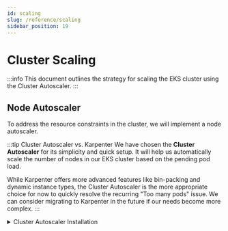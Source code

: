 ```yaml
---
id: scaling
slug: /reference/scaling
sidebar_position: 19
---
```


# Cluster Scaling

:::info This document outlines the strategy for scaling the EKS cluster using the Cluster Autoscaler. :::

## Node Autoscaler

To address the resource constraints in the cluster, we will implement a node autoscaler.

:::tip Cluster Autoscaler vs. Karpenter We have chosen the **Cluster Autoscaler** for its simplicity and quick setup. It will help us automatically scale the number of nodes in our EKS cluster based on the pending pod load.

While Karpenter offers more advanced features like bin-packing and dynamic instance types, the Cluster Autoscaler is the more appropriate choice for now to quickly resolve the recurring "Too many pods" issue. We can consider migrating to Karpenter in the future if our needs become more complex. :::

<details>
  <summary>Cluster Autoscaler Installation</summary>

We will use the official Helm chart to install the Cluster Autoscaler.

1.  **Add the Helm repository:**

    ```bash
    helm repo add autoscaler https://kubernetes.github.io/autoscaler
    helm repo update
    ```

2.  **Create a `values.yaml` file:**

    Create a file named `infra/manifests/cluster-autoscaler/values.yaml` with the following content:

    ```yaml title="infra/manifests/cluster-autoscaler/values.yaml"
    autoDiscovery:
      clusterName: hosting-eks-cluster

    awsRegion: eu-central-1

    extraArgs:
      balance-similar-node-groups: true
      skip-nodes-with-local-storage: false
      expander: least-waste

    rbac:
      serviceAccount:
        create: true
        name: cluster-autoscaler
        annotations:
          eks.amazonaws.com/role-arn: arn:aws:iam::320819923517:role/AmazonEKSClusterAutoscalerRole
    ```

3.  **Create the IAM Role for Service Account (IRSA):**

    The Cluster Autoscaler needs IAM permissions to interact with AWS Auto Scaling Groups. We will use IRSA to associate an IAM role with the Cluster Autoscaler's service account.

    We will use the AWS CLI to create the necessary IAM role and policy.

    - **Create the Trust Policy JSON:**

      Create a file named `trust-policy.json` with the following content:

      ```json title="trust-policy.json"
      {
        "Version": "2012-10-17",
        "Statement": [
          {
            "Effect": "Allow",
            "Principal": {
              "Federated": "arn:aws:iam::320819923517:oidc-provider/oidc.eks.eu-central-1.amazonaws.com/id/D2227B82B08C7EA7410F6D956FE3FAFD"
            },
            "Action": "sts:AssumeRoleWithWebIdentity",
            "Condition": {
              "StringEquals": {
                "oidc.eks.eu-central-1.amazonaws.com/id/D2227B82B08C7EA7410F6D956FE3FAFD:sub": "system:serviceaccount:kube-system:cluster-autoscaler"
              }
            }
          }
        ]
      }
      ```

    - **Create the IAM Policy:**

      ```bash
      aws iam create-policy --policy-name AmazonEKSClusterAutoscalerPolicy --policy-document '{
          "Version": "2012-10-17",
          "Statement": [
              {
                  "Action": [
                      "autoscaling:DescribeAutoScalingGroups",
                      "autoscaling:DescribeAutoScalingInstances",
                      "autoscaling:DescribeLaunchConfigurations",
                      "autoscaling:DescribeTags",
                      "autoscaling:SetDesiredCapacity",
                      "autoscaling:TerminateInstanceInAutoScalingGroup",
                      "ec2:DescribeLaunchTemplateVersions"
                  ],
                  "Resource": "*",
                  "Effect": "Allow"
              }
          ]
      }'
      ```

    - **Create the IAM Role:**

      ```bash
      aws iam create-role --role-name AmazonEKSClusterAutoscalerRole --assume-role-policy-document file://trust-policy.json
      ```

    - **Attach the IAM Policy to the Role:**

      ```bash
      aws iam attach-role-policy --role-name AmazonEKSClusterAutoscalerRole --policy-arn arn:aws:iam::320819923517:policy/AmazonEKSClusterAutoscalerPolicy
      ```

4.  **Install the Helm chart:**

    ```bash
    helm upgrade --install cluster-autoscaler autoscaler/cluster-autoscaler -n kube-system -f infra/manifests/cluster-autoscaler/values.yaml
    ```

5.  **Verify the installation:**

          Check the logs of the Cluster Autoscaler pod to ensure it starts without any credential errors:

          ```bash
          kubectl --namespace=kube-system logs -l "app.kubernetes.io/name=aws-cluster-autoscaler,app.kubernetes.io/instance=cluster-autoscaler"
          ```

    </details>

